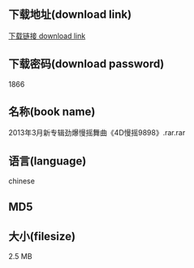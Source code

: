 ## 下载地址(download link)
[下载链接 download link](https://voluble-croquembouche-d321dc.netlify.app/?s=2013%E5%B9%B43%E6%9C%88%E6%96%B0%E4%B8%93%E8%BE%91%E5%8A%B2%E7%88%86%E6%85%A2%E6%91%87%E8%88%9E%E6%9B%B2%E3%80%8A4D%E6%85%A2%E6%91%879898%E3%80%8B.rar)

## 下载密码(download password)
1866

## 名称(book name)
2013年3月新专辑劲爆慢摇舞曲《4D慢摇9898》.rar.rar

## 语言(language)
chinese

## MD5


## 大小(filesize)
2.5 MB
